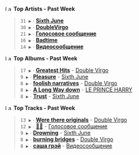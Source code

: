 <!--START_LASTFM_ARTISTS:{"period": "7day", "rows": 5}-->
<a href="https://last.fm" target="_blank"><img src="https://user-images.githubusercontent.com/17434202/215290617-e793598d-d7c9-428f-9975-156db1ba89cc.svg" alt="Last.fm Logo" width="18" height="13"/></a> **Top Artists - Past Week**

> `31 ▶️` ∙ **[Sixth June](https://www.last.fm/music/Sixth+June)**<br/>
> `30 ▶️` ∙ **[DoubleVirgo](https://www.last.fm/music/DoubleVirgo)**<br/>
> `21 ▶️` ∙ **[Голосовое сообщение](https://www.last.fm/music/%D0%93%D0%BE%D0%BB%D0%BE%D1%81%D0%BE%D0%B2%D0%BE%D0%B5+%D1%81%D0%BE%D0%BE%D0%B1%D1%89%D0%B5%D0%BD%D0%B8%D0%B5)**<br/>
> `16 ▶️` ∙ **[Badtime](https://www.last.fm/music/Badtime)**<br/>
> `14 ▶️` ∙ **[Видеосообщение](https://www.last.fm/music/%D0%92%D0%B8%D0%B4%D0%B5%D0%BE%D1%81%D0%BE%D0%BE%D0%B1%D1%89%D0%B5%D0%BD%D0%B8%D0%B5)**<br/>
<!--END_LASTFM_ARTISTS-->

<!--START_LASTFM_ALBUMS:{"period": "7day", "rows": 5}-->
<a href="https://last.fm" target="_blank"><img src="https://user-images.githubusercontent.com/17434202/215290617-e793598d-d7c9-428f-9975-156db1ba89cc.svg" alt="Last.fm Logo" width="18" height="13"/></a> **Top Albums - Past Week**

> `17 ▶️` ∙ **[Greatest Hits](https://www.last.fm/music/Double+Virgo/Greatest+Hits)** - [Double Virgo](https://www.last.fm/music/Double+Virgo)<br/>
> `9 ▶️` ∙ **[Pleasure](https://www.last.fm/music/Sixth+June/Pleasure)** - [Sixth June](https://www.last.fm/music/Sixth+June)<br/>
> `8 ▶️` ∙ **[foolish narratives](https://www.last.fm/music/Double+Virgo/foolish+narratives)** - [Double Virgo](https://www.last.fm/music/Double+Virgo)<br/>
> `8 ▶️` ∙ **[A Long Way down](https://www.last.fm/music/LE+PRINCE+HARRY/A+Long+Way+down)** - [LE PRINCE HARRY](https://www.last.fm/music/LE+PRINCE+HARRY)<br/>
> `8 ▶️` ∙ **[Trust](https://www.last.fm/music/Sixth+June/Trust)** - [Sixth June](https://www.last.fm/music/Sixth+June)<br/>
<!--END_LASTFM_ALBUMS-->

<!--START_LASTFM_TRACKS:{"period": "7day", "rows": 5}-->
<a href="https://last.fm" target="_blank"><img src="https://user-images.githubusercontent.com/17434202/215290617-e793598d-d7c9-428f-9975-156db1ba89cc.svg" alt="Last.fm Logo" width="18" height="13"/></a> **Top Tracks - Past Week**

> `13 ▶️` ∙ **[Were there originals](https://www.last.fm/music/Double+Virgo/_/Were+there+originals)** - [Double Virgo](https://www.last.fm/music/Double+Virgo)<br/>
> `12 ▶️` ∙ **[🤏🤏](https://www.last.fm/music/%D0%93%D0%BE%D0%BB%D0%BE%D1%81%D0%BE%D0%B2%D0%BE%D0%B5+%D1%81%D0%BE%D0%BE%D0%B1%D1%89%D0%B5%D0%BD%D0%B8%D0%B5/_/%F0%9F%A4%8F%F0%9F%A4%8F)** - [Голосовое сообщение](https://www.last.fm/music/%D0%93%D0%BE%D0%BB%D0%BE%D1%81%D0%BE%D0%B2%D0%BE%D0%B5+%D1%81%D0%BE%D0%BE%D0%B1%D1%89%D0%B5%D0%BD%D0%B8%D0%B5)<br/>
> `9 ▶️` ∙ **[Drowning](https://www.last.fm/music/Sixth+June/_/Drowning)** - [Sixth June](https://www.last.fm/music/Sixth+June)<br/>
> `8 ▶️` ∙ **[burning bridges](https://www.last.fm/music/Double+Virgo/_/burning+bridges)** - [Double Virgo](https://www.last.fm/music/Double+Virgo)<br/>
> `8 ▶️` ∙ **[саша грэй](https://www.last.fm/music/%D0%92%D0%B8%D0%B4%D0%B5%D0%BE%D1%81%D0%BE%D0%BE%D0%B1%D1%89%D0%B5%D0%BD%D0%B8%D0%B5/_/%D1%81%D0%B0%D1%88%D0%B0+%D0%B3%D1%80%D1%8D%D0%B9)** - [Видеосообщение](https://www.last.fm/music/%D0%92%D0%B8%D0%B4%D0%B5%D0%BE%D1%81%D0%BE%D0%BE%D0%B1%D1%89%D0%B5%D0%BD%D0%B8%D0%B5)<br/>
<!--END_LASTFM_TRACKS-->